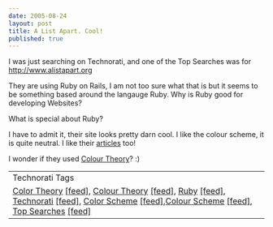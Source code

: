 ```yaml
--- 
date: 2005-08-24
layout: post
title: A List Apart. Cool!
published: true
---
```

I was just searching on Technorati, and one of the Top Searches was for <a href="http://www.alistapart.org">http://www.alistapart.org</a><p />They are using Ruby on Rails, I am not too sure what that is but it seems to be something based around the langauge Ruby. Why is Ruby good for developing Websites?<p />What is special about Ruby?<p />I have to admit it, their site looks pretty darn cool.  I like the colour scheme, it is quite neutral.  I like their <a href="http://www.alistapart.com/articles/">articles</a> too!<p />I wonder if they used <a href="http://www.kinlan.co.uk/2005/08/colour-theory.html">Colour Theory</a>? :)<p /><table class="TechnoratiHead TagHeader">
<tr><td>Technorati Tags</td></tr>
<tr class="Technorati"><td>
<a href="http://www.technorati.com/tag/Color%20Theory" class="Tag" rel="tag">Color Theory</a> <a href="http://feeds.technorati.com/feed/posts/tag/Color%20Theory" class="Tag">[feed]</a>, <a href="http://www.technorati.com/tag/Colour%20Theory" class="Tag" rel="tag">Colour Theory</a> <a href="http://feeds.technorati.com/feed/posts/tag/Colour%20Theory" class="Tag">[feed]</a>, <a href="http://www.technorati.com/tag/Ruby" class="Tag" rel="tag">Ruby</a> <a href="http://feeds.technorati.com/feed/posts/tag/Ruby" class="Tag">[feed]</a>, <a href="http://www.technorati.com/tag/Technorati" class="Tag" rel="tag">Technorati</a> <a href="http://feeds.technorati.com/feed/posts/tag/Technorati" class="Tag">[feed]</a>, <a href="http://www.technorati.com/tag/Color%20Scheme" class="Tag" rel="tag">Color Scheme</a> <a href="http://feeds.technorati.com/feed/posts/tag/Color%20Scheme" class="Tag">[feed]</a>,<a href="http://www.technorati.com/tag/Colour%20Scheme" class="Tag" rel="tag">Colour Scheme</a> <a href="http://feeds.technorati.com/feed/posts/tag/Colour%20Scheme" class="Tag">[feed]</a>, <a href="http://www.technorati.com/tag/Top%20Searches" class="Tag" rel="tag">Top Searches</a> <a href="http://feeds.technorati.com/feed/posts/tag/Top%20Searches" class="Tag">[feed]</a>
</td></tr>
</table><div class="blogger-post-footer"><img class="posterous_download_image" src="https://blogger.googleusercontent.com/tracker/8109338-112486910036657380?l=www.kinlan.co.uk%2Findex.html" height="1" alt="" width="1" /></div>
